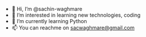 - 👋 Hi, I’m @sachin-waghmare
- 👀 I’m interested in learning new technologies, coding
- 🌱 I’m currently learning Python
- 📫 You can reachme on sacwaghmare@gmail.com

<!---
sachin-waghmare/sachin-waghmare is a ✨ special ✨ repository because its `README.md` (this file) appears on your GitHub profile.
You can click the Preview link to take a look at your changes.
--->
